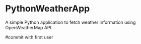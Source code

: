 # PythonWeatherApp
A simple Python application to fetch weather information using OpenWeatherMap API.

#commit with first user
